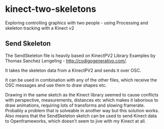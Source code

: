 # kinect-two-skeletons
Exploring controlling graphics with two people - using Processing and skeleton tracking with a Kinect v2

## Send Skeleton

The SendSkeleton file is heavily based on KinectPV2 Library Examples by Thomas Sanchez Lengeling - http://codigogenerativo.com/.

It takes the skeleton data from a KinectPV2 and sends it over OSC.

It can be used in combination with any of the other files, which receive the OSC messages and use them to draw shapes etc.

Drawing in the same sketch as the Kinect library seemed to cause conflicts with perspective, measurements, distances etc which makes it laborious to draw animations, requiring lots of transforms and slowing framerate. Probably a problem that is solveable in another way but this solution works. Also means that the SendSkeleton sketch can be used to send Kinect data to Openframeworks, which doesn't seem to jive with my Kinect at all.
